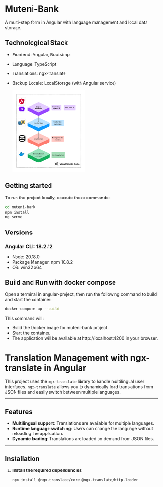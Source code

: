 # Muteni-Bank

A multi-step form in Angular with language management and local data storage.

## Technological Stack

- Frontend: Angular, Bootstrap
- Language: TypeScript
- Translations: ngx-translate
- Backup Locale: LocalStorage (with Angular service)

  <img width="50%" width="50%" alt="stack technologique" src="https://github.com/khouloud96/angular-project/blob/master/muteni-bank/src/assets/images/stack%20technologique.png">

## Getting started

To run the project locally, execute these commands:

```bash
cd muteni-bank
npm install
ng serve
```

## Versions

### Angular CLI: 18.2.12

- Node: 20.18.0
- Package Manager: npm 10.8.2
- OS: win32 x64

## Build and Run with docker compose

Open a terminal in angular-project, then run the following command to build and start the container:

```bash
docker-compose up --build
```

This command will:

- Build the Docker image for muteni-bank project.
- Start the container.
- The application will be available at http://localhost:4200 in your browser.

# Translation Management with ngx-translate in Angular

This project uses the `ngx-translate` library to handle multilingual user interfaces. `ngx-translate` allows you to dynamically load translations from JSON files and easily switch between multiple languages.

---

## Features

- **Multilingual support**: Translations are available for multiple languages.
- **Runtime language switching**: Users can change the language without reloading the application.
- **Dynamic loading**: Translations are loaded on demand from JSON files.

---

## Installation

1. **Install the required dependencies**:

   ```bash
   npm install @ngx-translate/core @ngx-translate/http-loader
   ```
